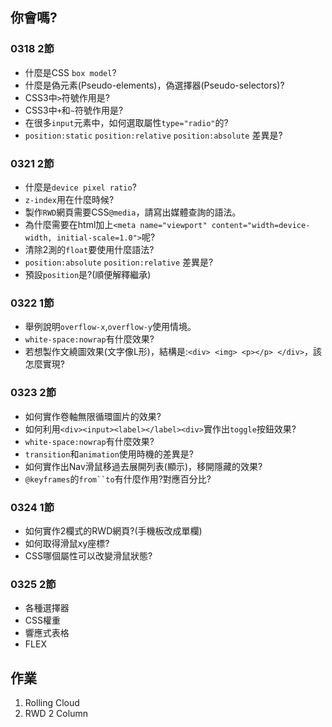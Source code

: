 ## 你會嗎?

### 0318 2節

- 什麼是CSS `box model`?
- 什麼是偽元素(Pseudo-elements)，偽選擇器(Pseudo-selectors)?
- CSS3中`>`符號作用是?
- CSS3中`+`和`~`符號作用是?
- 在很多`input`元素中，如何選取屬性`type="radio"`的?
- `position:static` `position:relative` `position:absolute` 差異是?

### 0321 2節

- 什麼是`device pixel ratio`?
- `z-index`用在什麼時候?
- 製作`RWD`網頁需要CSS`@media`，請寫出媒體查詢的語法。
- 為什麼需要在html加上`<meta name="viewport" content="width=device-width, initial-scale=1.0">`呢?
- 清除2測的`float`要使用什麼語法?
- `position:absolute` `position:relative` 差異是?
- 預設`position`是?(順便解釋繼承)

### 0322 1節

- 舉例說明`overflow-x`,`overflow-y`使用情境。
- `white-space:nowrap`有什麼效果?
- 若想製作文繞圖效果(文字像L形)，結構是:`<div> <img> <p></p> </div>`，該怎麼實現?

### 0323 2節

- 如何實作卷軸無限循環圖片的效果?
- 如何利用`<div><input><label></label><div>`實作出`toggle`按鈕效果?
- `white-space:nowrap`有什麼效果?
- `transition`和`animation`使用時機的差異是?
- 如何實作出Nav滑鼠移過去展開列表(顯示)，移開隱藏的效果?
- `@keyframes`的`from``to`有什麼作用?對應百分比?

### 0324 1節

- 如何實作2欄式的RWD網頁?(手機板改成單欄)
- 如何取得滑鼠xy座標?
- CSS哪個屬性可以改變滑鼠狀態?

### 0325 2節

- 各種選擇器
- CSS權重
- 響應式表格
- FLEX

## 作業

1. Rolling Cloud
2. RWD 2 Column